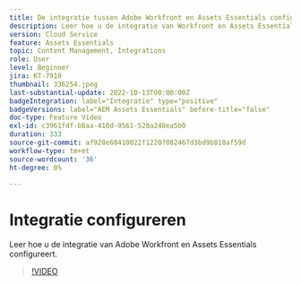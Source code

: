 ```yaml
---
title: De integratie tussen Adobe Workfront en Assets Essentials configureren
description: Leer hoe u de integratie van Workfront en Assets Essentials configureert.
version: Cloud Service
feature: Assets Essentials
topic: Content Management, Integrations
role: User
level: Beginner
jira: KT-7910
thumbnail: 336254.jpeg
last-substantial-update: 2022-10-13T00:00:00Z
badgeIntegration: label="Integratie" type="positive"
badgeVersions: label="AEM Assets Essentials" before-title="false"
doc-type: Feature Video
exl-id: c3961fdf-b8aa-410d-9561-520a248ea5b0
duration: 333
source-git-commit: af928e60410022f12207082467d3bd9b818af59d
workflow-type: tm+mt
source-wordcount: '36'
ht-degree: 0%

---
```


# Integratie configureren

Leer hoe u de integratie van Adobe Workfront en Assets Essentials configureert.

>[!VIDEO](https://video.tv.adobe.com/v/336254?quality=12&learn=on)
